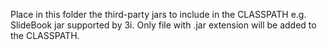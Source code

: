 Place in this folder the third-party jars to include in the CLASSPATH
e.g. SlideBook jar supported by 3i.
Only file with .jar extension will be added to the CLASSPATH.
